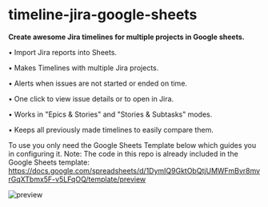 # timeline-jira-google-sheets
**Create awesome Jira timelines for multiple projects in Google sheets.**

• Import Jira reports into Sheets.

• Makes Timelines with multiple Jira projects.

• Alerts when issues are not started or ended on time.

• One click to view issue details or to open in Jira.

• Works in "Epics & Stories" and "Stories & Subtasks" modes.

• Keeps all previously made timelines to easily compare them.

To use you only need the Google Sheets Template below which guides you in configuring it.
Note: The code in this repo is already included in the  Google Sheets template:
https://docs.google.com/spreadsheets/d/1DymIQ9GktObQtjUMWFmBvr8mvrGqXTbmx5F-v5LFqOQ/template/preview

![preview](https://repository-images.githubusercontent.com/812432053/2c80a729-f99c-4b31-a7a3-1705f6d62466)
